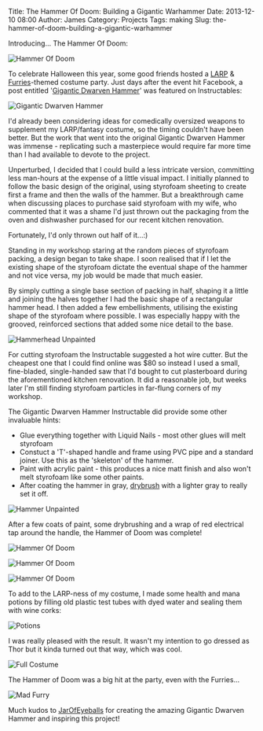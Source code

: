 Title: The Hammer Of Doom: Building a Gigantic Warhammer 
Date: 2013-12-10 08:00
Author: James 
Category: Projects
Tags: making
Slug: the-hammer-of-doom-building-a-gigantic-warhammer 

Introducing... The Hammer Of Doom:

![Hammer Of Doom][Hammer Of Doom1]

To celebrate Halloween this year, some good friends hosted a [LARP][LARP] & [Furries][Furries]-themed costume party. Just days after the event hit Facebook, a post entitled '[Gigantic Dwarven Hammer][Instructables Gigantic Dwarven Hammer]' was featured on Instructables:

![Gigantic Dwarven Hammer][Gigantic Dwarven Hammer]

I'd already been considering ideas for comedically oversized weapons to supplement my LARP/fantasy costume, so the timing couldn't have been better. But the work that went into the original Gigantic Dwarven Hammer was immense - replicating such a masterpiece would require far more time than I had available to devote to the project. 

Unperturbed, I decided that I could build a less intricate version, committing less man-hours at the expense of a little visual impact. I initially planned to follow the basic design of the original, using styrofoam sheeting to create first a frame and then the walls of the hammer. But a breakthrough came when discussing places to purchase said styrofoam with my wife, who commented that it was a shame I'd just thrown out the packaging from the oven and dishwasher purchased for our recent kitchen renovation.

Fortunately, I'd only thrown out half of it...:)

Standing in my workshop staring at the random pieces of styrofoam packing, a design began to take shape. I soon realised that if I let the existing shape of the styrofoam dictate the eventual shape of the hammer and not vice versa, my job would be made that much easier.

By simply cutting a single base section of packing in half, shaping it a little and joining the halves together I had the basic shape of a rectangular hammer head. I then added a few embellishments, utilising the existing shape of the styrofoam where possible. I was especially happy with the grooved, reinforced sections that added some nice detail to the base.

![Hammerhead Unpainted][Hammerhead Unpainted]

For cutting styrofoam the Instructable suggested a hot wire cutter. But the cheapest one that I could find online was $80 so instead I used a small, fine-bladed, single-handed saw that I'd bought to cut plasterboard during the aforementioned kitchen renovation. It did a reasonable job, but weeks later I'm still finding styrofoam particles in far-flung corners of my workshop.

The Gigantic Dwarven Hammer Instructable did provide some other invaluable hints:

* Glue everything together with Liquid Nails - most other glues will melt styrofoam
* Constuct a 'T'-shaped handle and frame using PVC pipe and a standard joiner. Use this as the 'skeleton' of the hammer. 
* Paint with acrylic paint - this produces a nice matt finish and also won't melt styrofoam like some other paints.
* After coating the hammer in gray, [drybrush][Drybrush] with a lighter gray to really set it off.

![Hammer Unpainted][Hammer Unpainted]

After a few coats of paint, some drybrushing and a wrap of red electrical tap around the handle, the Hammer of Doom was complete!

![Hammer Of Doom][Hammer Of Doom2]

![Hammer Of Doom][Hammer Of Doom3]

![Hammer Of Doom][Hammer Of Doom4]

To add to the LARP-ness of my costume, I made some health and mana potions by filling old plastic test tubes with dyed water and sealing them with wine corks:

![Potions][Potions]

I was really pleased with the result. It wasn't my intention to go dressed as Thor but it kinda turned out that way, which was cool.

![Full Costume][Full Costume]

The Hammer of Doom was a big hit at the party, even with the Furries...

![Mad Furry][Mad Furry]

Much kudos to [JarOfEyeballs][JarOfEyeballs] for creating the amazing Gigantic Dwarven Hammer and inspiring this project!

[Hammer Of Doom1]: http://farm4.staticflickr.com/3684/11269233884_e61d51a0d7_c.jpg
[Hammer Of Doom2]: http://farm8.staticflickr.com/7302/11269207236_1b55313495_c.jpg
[Hammer Of Doom3]: http://farm6.staticflickr.com/5545/11269242894_5f9199214b_c.jpg
[Hammer Of Doom4]: http://farm3.staticflickr.com/2846/11269212774_a0739d9dda_c.jpg
[LARP]: http://en.wikipedia.org/wiki/Live_action_role-playing_game
[Furries]: http://en.wikipedia.org/wiki/Furry_fandom
[Instructables Gigantic Dwarven Hammer]: http://www.instructables.com/id/Gigantic-dwarven-hammer/
[Gigantic Dwarven Hammer]: http://www.instructables.com/files/deriv/FB8/67O4/HM8DFS0F/FB867O4HM8DFS0F.LARGE.jpg 
[Hammerhead Unpainted]: http://farm6.staticflickr.com/5490/11269242743_ca19b9650e_c.jpg
[Hammer Unpainted]: http://farm6.staticflickr.com/5481/11269315003_6e86e12f44_c.jpg
[Drybrush]: http://en.wikipedia.org/wiki/Drybrush
[Potions]: http://farm4.staticflickr.com/3820/11269133805_c391393077_c.jpg
[Full Costume]: http://farm4.staticflickr.com/3777/11306369345_1b1333b359_c.jpg
[Mad Furry]: http://farm8.staticflickr.com/7397/11306452074_74c25a90a7_b.jpg
[JarOfEyeballs]: http://www.instructables.com/member/JarOfEyeballs/
